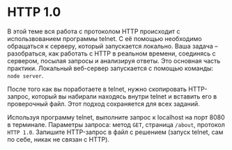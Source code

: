 # HTTP 1.0

В этой теме вся работа с протоколом HTTP происходит с использвованием программы telnet. С её помощью необходимо обращаться к серверу, который запускается локально. Ваша задача – разобраться, как работать с HTTP в реальном времени, соединясь с сервером, посылая запросы и анализируя ответы. Это основная часть практики.  Локальный веб-сервер запускается с помощью команды: `node server`. 

После того как вы поработаете в telnet, нужно скопировать HTTP-запрос, который вы набирали находясь внутри telnet и вставить его в проверочный файл. Этот подход сохраняется для всех заданий.

Используя программу telnet, выполните запрос к localhost на порт 8080 в терминале. Параметры запроса: метод `GET`, страница `/about`, протокол `HTTP 1.0`. Запишите HTTP-запрос в файл с решением (запуск telnet, сам по себе, никак не связан с HTTP).
